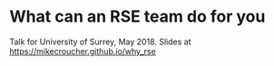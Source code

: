 # What can an RSE team do for you

Talk for University of Surrey, May 2018. Slides at https://mikecroucher.github.io/why_rse
